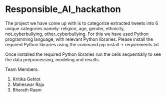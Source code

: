 # Responsible_AI_hackathon

The project we have come up with is to categorize extracted tweets into 6 unique categories namely: religion, age, gender, ethnicity, not_cyberbullying, other_cyberbullying. For this we have used Python programming language, with relevant Python libraries. Please install the required Python libraries using the command pip install -r requirements.txt

Once installed the required Python libraries run the cells sequentially to see the data preprocessing, modeling and results.

Team Members:
1. Kritika Gehlot
2. Maheswar Raju
3. Bharath Raam
